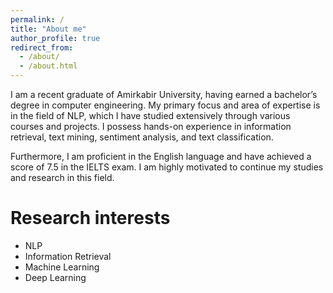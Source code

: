 ```yaml
---
permalink: /
title: "About me"
author_profile: true
redirect_from: 
  - /about/
  - /about.html
---
```


I am a recent graduate of Amirkabir University, having earned a bachelor’s degree in computer engineering. My primary focus and
area of expertise is in the field of NLP, which I have studied extensively through various courses and projects. I possess hands-on
experience in information retrieval, text mining, sentiment analysis, and text classification. 

Furthermore, I am proficient in the English language and have achieved a score of 7.5 in the IELTS exam. I am highly motivated to continue my studies and research in this field.

Research interests
===
- NLP
- Information Retrieval
- Machine Learning
- Deep Learning